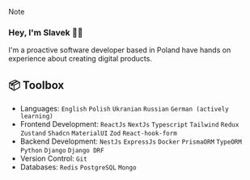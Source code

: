 > [!NOTE]
> ### Hey, I'm Slavek 👋🏽
> I'm a proactive software developer based in Poland have hands on experience about creating digital products.

## 📦 Toolbox
- Languages: `English` `Polish` `Ukranian` `Russian` `German (actively learning)`
- Frontend Development: `ReactJs` `NextJs` `Typescript` `Tailwind` `Redux` `Zustand` `Shadcn` `MaterialUI` `Zod` `React-hook-form`
- Backend Development: `NestJs` `ExpressJs` `Docker` `PrismaORM` `TypeORM` `Python` `Django` `Django DRF`
- Version Control: `Git`
- Databases: `Redis` `PostgreSQL` `Mongo`
